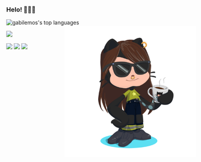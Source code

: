 ### Helo! 🙋🏻‍♀️

<img src="https://github-readme-stats.vercel.app/api/top-langs/?username=gabilemos&layout=compact&show_icons=true&theme=radical" alt="gabilemos's top languages" /><img src="https://github.com/gabilemos/gabilemos/blob/main/octogabi.png?raw=true" alt="octojeh" width="350" align="right" style="float:right"/> 

<img src="https://github-readme-stats.vercel.app/api?username=gabilemos&theme=radical" width="350"/> 

[<img src="https://img.shields.io/badge/linkedin-%230077B5.svg?&style=for-the-badge&logo=linkedin&logoColor=white" />](https://www.linkedin.com/in/gabrielalemos/) [<img src = "https://img.shields.io/badge/instagram-%23E4405F.svg?&style=for-the-badge&logo=instagram&logoColor=white">](https://www.instagram.com/gabi_89/) [<img src = "https://img.shields.io/badge/facebook-%231877F2.svg?&style=for-the-badge&logo=facebook&logoColor=white">](https://www.facebook.com/GabiLimao/)
